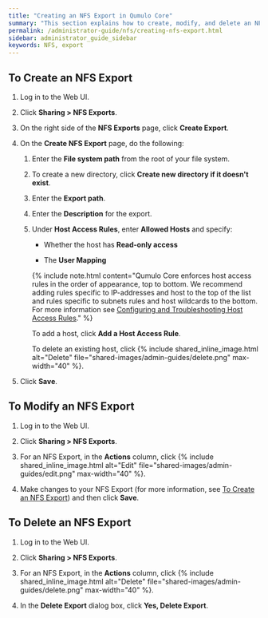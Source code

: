 ```yaml
---
title: "Creating an NFS Export in Qumulo Core"
summary: "This section explains how to create, modify, and delete an NFS export by using the Qumulo Core Web UI."
permalink: /administrator-guide/nfs/creating-nfs-export.html
sidebar: administrator_guide_sidebar
keywords: NFS, export
---
```


<a id="create-nfs-export"></a>
## To Create an NFS Export

1. Log in to the Web UI.

1. Click **Sharing > NFS Exports**.

1. On the right side of the **NFS Exports** page, click **Create Export**.

1. On the **Create NFS Export** page, do the following:

   1. Enter the **File system path** from the root of your file system.

   1. To create a new directory, click **Create new directory if it doesn't exist**.

   1. Enter the **Export path**.
  
   1. Enter the **Description** for the export.
  
   1. Under **Host Access Rules**, enter **Allowed Hosts** and specify:
        
      * Whether the host has **Read-only access**
        
      * The **User Mapping**
  
      {% include note.html content="Qumulo Core enforces host access rules in the order of appearance, top to bottom. We recommend adding rules specific to IP-addresses and host to the top of the list and rules specific to subnets rules and host wildcards to the bottom. For more information see [Configuring and Troubleshooting Host Access Rules](configuring-troubleshooting-host-access-rules-nfs-exports.html)." %}
     
      To add a host, click **Add a Host Access Rule**.

      To delete an existing host, click {% include shared_inline_image.html alt="Delete" file="shared-images/admin-guides/delete.png" max-width="40" %}.
     
  1. Click **Save**.


## To Modify an NFS Export

1. Log in to the Web UI.

1. Click **Sharing > NFS Exports**.

1. For an NFS Export, in the **Actions** column, click {% include shared_inline_image.html alt="Edit" file="shared-images/admin-guides/edit.png" max-width="40" %}.

1. Make changes to your NFS Export (for more information, see [To Create an NFS Export](#create-nfs-export)) and then click **Save**.


## To Delete an NFS Export

1. Log in to the Web UI.

1. Click **Sharing > NFS Exports**.

1. For an NFS Export, in the **Actions** column, click {% include shared_inline_image.html alt="Delete" file="shared-images/admin-guides/delete.png" max-width="40" %}.

1. In the **Delete Export** dialog box, click **Yes, Delete Export**.
